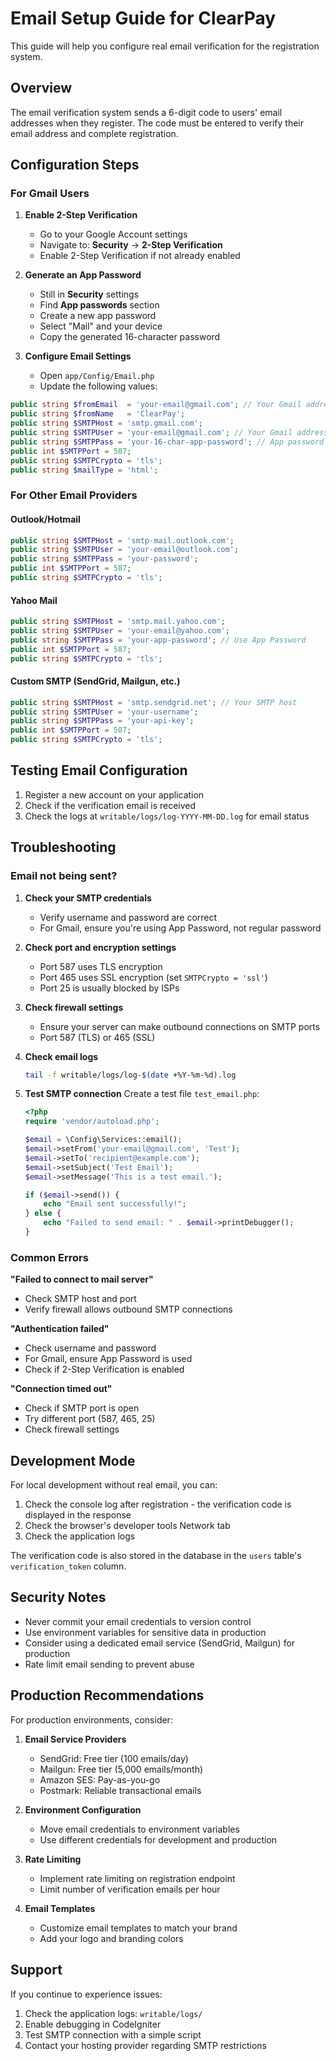 # Email Setup Guide for ClearPay

This guide will help you configure real email verification for the registration system.

## Overview

The email verification system sends a 6-digit code to users' email addresses when they register. The code must be entered to verify their email address and complete registration.

## Configuration Steps

### For Gmail Users

1. **Enable 2-Step Verification**
   - Go to your Google Account settings
   - Navigate to: **Security** → **2-Step Verification**
   - Enable 2-Step Verification if not already enabled

2. **Generate an App Password**
   - Still in **Security** settings
   - Find **App passwords** section
   - Create a new app password
   - Select "Mail" and your device
   - Copy the generated 16-character password

3. **Configure Email Settings**
   - Open `app/Config/Email.php`
   - Update the following values:

```php
public string $fromEmail  = 'your-email@gmail.com'; // Your Gmail address
public string $fromName   = 'ClearPay';
public string $SMTPHost = 'smtp.gmail.com';
public string $SMTPUser = 'your-email@gmail.com'; // Your Gmail address
public string $SMTPPass = 'your-16-char-app-password'; // App password from step 2
public int $SMTPPort = 587;
public string $SMTPCrypto = 'tls';
public string $mailType = 'html';
```

### For Other Email Providers

#### Outlook/Hotmail
```php
public string $SMTPHost = 'smtp-mail.outlook.com';
public string $SMTPUser = 'your-email@outlook.com';
public string $SMTPPass = 'your-password';
public int $SMTPPort = 587;
public string $SMTPCrypto = 'tls';
```

#### Yahoo Mail
```php
public string $SMTPHost = 'smtp.mail.yahoo.com';
public string $SMTPUser = 'your-email@yahoo.com';
public string $SMTPPass = 'your-app-password'; // Use App Password
public int $SMTPPort = 587;
public string $SMTPCrypto = 'tls';
```

#### Custom SMTP (SendGrid, Mailgun, etc.)
```php
public string $SMTPHost = 'smtp.sendgrid.net'; // Your SMTP host
public string $SMTPUser = 'your-username';
public string $SMTPPass = 'your-api-key';
public int $SMTPPort = 587;
public string $SMTPCrypto = 'tls';
```

## Testing Email Configuration

1. Register a new account on your application
2. Check if the verification email is received
3. Check the logs at `writable/logs/log-YYYY-MM-DD.log` for email status

## Troubleshooting

### Email not being sent?

1. **Check your SMTP credentials**
   - Verify username and password are correct
   - For Gmail, ensure you're using App Password, not regular password

2. **Check port and encryption settings**
   - Port 587 uses TLS encryption
   - Port 465 uses SSL encryption (set `SMTPCrypto = 'ssl'`)
   - Port 25 is usually blocked by ISPs

3. **Check firewall settings**
   - Ensure your server can make outbound connections on SMTP ports
   - Port 587 (TLS) or 465 (SSL)

4. **Check email logs**
   ```bash
   tail -f writable/logs/log-$(date +%Y-%m-%d).log
   ```

5. **Test SMTP connection**
   Create a test file `test_email.php`:
   ```php
   <?php
   require 'vendor/autoload.php';
   
   $email = \Config\Services::email();
   $email->setFrom('your-email@gmail.com', 'Test');
   $email->setTo('recipient@example.com');
   $email->setSubject('Test Email');
   $email->setMessage('This is a test email.');
   
   if ($email->send()) {
       echo "Email sent successfully!";
   } else {
       echo "Failed to send email: " . $email->printDebugger();
   }
   ```

### Common Errors

**"Failed to connect to mail server"**
- Check SMTP host and port
- Verify firewall allows outbound SMTP connections

**"Authentication failed"**
- Check username and password
- For Gmail, ensure App Password is used
- Check if 2-Step Verification is enabled

**"Connection timed out"**
- Check if SMTP port is open
- Try different port (587, 465, 25)
- Check firewall settings

## Development Mode

For local development without real email, you can:

1. Check the console log after registration - the verification code is displayed in the response
2. Check the browser's developer tools Network tab
3. Check the application logs

The verification code is also stored in the database in the `users` table's `verification_token` column.

## Security Notes

- Never commit your email credentials to version control
- Use environment variables for sensitive data in production
- Consider using a dedicated email service (SendGrid, Mailgun) for production
- Rate limit email sending to prevent abuse

## Production Recommendations

For production environments, consider:

1. **Email Service Providers**
   - SendGrid: Free tier (100 emails/day)
   - Mailgun: Free tier (5,000 emails/month)
   - Amazon SES: Pay-as-you-go
   - Postmark: Reliable transactional emails

2. **Environment Configuration**
   - Move email credentials to environment variables
   - Use different credentials for development and production

3. **Rate Limiting**
   - Implement rate limiting on registration endpoint
   - Limit number of verification emails per hour

4. **Email Templates**
   - Customize email templates to match your brand
   - Add your logo and branding colors

## Support

If you continue to experience issues:
1. Check the application logs: `writable/logs/`
2. Enable debugging in CodeIgniter
3. Test SMTP connection with a simple script
4. Contact your hosting provider regarding SMTP restrictions
